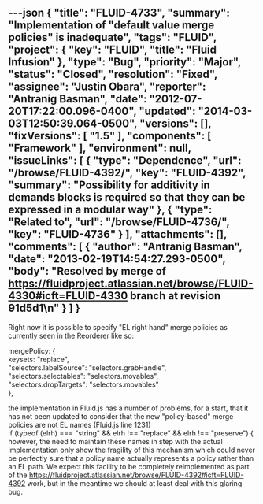 ---json
{
  "title": "FLUID-4733",
  "summary": "Implementation of \"default value merge policies\" is inadequate",
  "tags": "FLUID",
  "project": {
    "key": "FLUID",
    "title": "Fluid Infusion"
  },
  "type": "Bug",
  "priority": "Major",
  "status": "Closed",
  "resolution": "Fixed",
  "assignee": "Justin Obara",
  "reporter": "Antranig Basman",
  "date": "2012-07-20T17:22:00.096-0400",
  "updated": "2014-03-03T12:50:39.064-0500",
  "versions": [],
  "fixVersions": [
    "1.5"
  ],
  "components": [
    "Framework"
  ],
  "environment": null,
  "issueLinks": [
    {
      "type": "Dependence",
      "url": "/browse/FLUID-4392/",
      "key": "FLUID-4392",
      "summary": "Possibility for additivity in demands blocks is required so that they can be expressed in a modular way"
    },
    {
      "type": "Related to",
      "url": "/browse/FLUID-4736/",
      "key": "FLUID-4736"
    }
  ],
  "attachments": [],
  "comments": [
    {
      "author": "Antranig Basman",
      "date": "2013-02-19T14:54:27.293-0500",
      "body": "Resolved by merge of <https://fluidproject.atlassian.net/browse/FLUID-4330#icft=FLUID-4330> branch at revision 91d5d1\n"
    }
  ]
}
---
Right now it is possible to specify "EL right hand" merge policies as currently seen in the Reorderer like so:

mergePolicy: {\
keysets: "replace",\
"selectors.labelSource": "selectors.grabHandle",\
"selectors.selectables": "selectors.movables",\
"selectors.dropTargets": "selectors.movables"\
},

the implementation in Fluid.js has a number of problems, for a start, that it has not been updated to consider that the new "policy-based" merge policies are not EL names (Fluid.js line 1231)\
if (typeof (elrh) === "string" && elrh !== "replace" && elrh !== "preserve") {\
however, the need to maintain these names in step with the actual implementation only show the fragility of this mechanism which could never be perfectly sure that a policy name actually represents a policy rather than an EL path. We expect this facility to be completely reimplemented as part of the <https://fluidproject.atlassian.net/browse/FLUID-4392#icft=FLUID-4392> work, but in the meantime we should at least deal with this glaring bug.

        